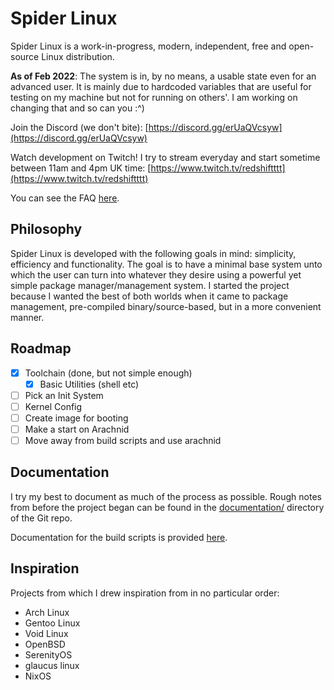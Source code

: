 # Spider Linux

Spider Linux is a work-in-progress, modern, independent, free and open-source
Linux distribution.

**As of Feb 2022**: The system is in, by no means, a usable state even for an
advanced user. It is mainly due to hardcoded variables that are useful for
testing on my machine but not for running on others'. I am working on changing
that and so can you :^)

Join the Discord (we don't bite):
[https://discord.gg/erUaQVcsyw](https://discord.gg/erUaQVcsyw)

Watch development on Twitch! I try to stream everyday and start sometime
between 11am and 4pm UK time:
[https://www.twitch.tv/redshiftttt](https://www.twitch.tv/redshiftttt)

You can see the FAQ [here](FAQ.md).

## Philosophy

Spider Linux is developed with the following goals in mind: simplicity,
efficiency and functionality. The goal is to have a minimal base system unto
which the user can turn into whatever they desire using a powerful yet simple
package manager/management system. I started the project because I wanted the
best of both worlds when it came to package management, pre-compiled
binary/source-based, but in a more convenient manner.

## Roadmap

- [x] Toolchain (done, but not simple enough)
    - [x] Basic Utilities (shell etc)
- [ ] Pick an Init System
- [ ] Kernel Config
- [ ] Create image for booting
- [ ] Make a start on Arachnid
- [ ] Move away from build scripts and use arachnid

## Documentation

I try my best to document as much of the process as possible. Rough notes from
before the project began can be found in the [documentation/](documentation/)
directory of the Git repo.

Documentation for the build scripts is provided
[here](https://github.com/redshifttt/spiderlinux/blob/master/scripts/README.md).

## Inspiration

Projects from which I drew inspiration from in no particular order:

- Arch Linux
- Gentoo Linux
- Void Linux
- OpenBSD
- SerenityOS
- glaucus linux
- NixOS

